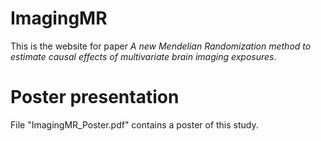 # ImagingMR

This is the website for paper *A new Mendelian Randomization method to estimate causal effects of multivariate brain imaging exposures*. 

# Poster presentation
File "ImagingMR_Poster.pdf" contains a poster of this study.
